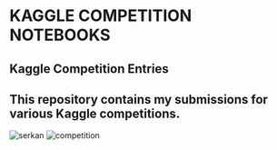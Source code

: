 # KAGGLE COMPETITION NOTEBOOKS
## Kaggle Competition Entries 
## This repository contains my submissions for various Kaggle competitions. 
![serkan](https://user-images.githubusercontent.com/92849974/215345142-7f3d3f11-4a08-4f97-97f2-d62dc771493f.gif)
![competition](https://user-images.githubusercontent.com/92849974/218935751-949afc25-2844-4d33-9e3a-29db5c523e2f.png)
